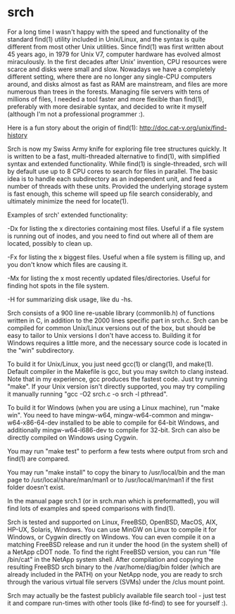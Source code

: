 # srch

For a long time I wasn't happy with the speed and functionality of the standard find(1) utility included in Unix/Linux, and the syntax is quite different from most other Unix utilities.  Since find(1) was first written about 45 years ago, in 1979 for Unix V7, computer hardware has evolved almost miraculously.  In the first decades after Unix' invention, CPU resources were scarce and disks were small and slow.  Nowadays we have a completely different setting, where there are no longer any single-CPU computers around, and disks almost as fast as RAM are mainstream, and files are more numerous than trees in the forests.  Managing file servers with tens of millions of files, I needed a tool faster and more flexible than find(1), preferably with more desirable syntax, and decided to write it myself (although I'm not a professional programmer :).

Here is a fun story about the origin of find(1): http://doc.cat-v.org/unix/find-history

Srch is now my Swiss Army knife for exploring file tree structures quickly. It is written to be a fast, multi-threaded alternative to find(1), with simplified syntax and extended functionality.  While  find(1)  is  single-threaded, srch will by default use up to 8 CPU cores to search for files in parallel.  The basic idea is to handle each subdirectory as an independent unit, and feed a number of threads with these units.  Provided the underlying storage system is fast enough, this scheme will speed up file search considerably, and ultimately minimize the need for locate(1).

Examples of srch' extended functionality:

-Dx for listing the x directories containing most files.  Useful if a file system is running out of inodes, and you need to find out where all of them are located, possibly to clean up.

-Fx for listing the x biggest files.  Useful when a file system is filling up, and you don't know which files are causing it.

-Mx for listing the x most recently updated files/directories.  Useful for finding hot spots in the file system.

-H for summarizing disk usage, like du -hs.

Srch consists of a 900 line re-usable library (commonlib.h) of functions written in C, in addition to the 2000 lines specific part in srch.c.  Srch can be compiled for common Unix/Linux versions out of the box, but should be easy to tailor to Unix versions I don't have access to.  Building it for Windows requires a little more, and the necessary source code is located in the "win" subdirectory.  

To build it for Unix/Linux, you just need gcc(1) or clang(1), and make(1).  Default compiler in the Makefile is gcc, but you may switch to clang instead.  Note that in my experience, gcc produces the fastest code.  Just try running "make".  If your Unix version isn't directly supported, you may try compiling it manually running "gcc -O2 srch.c -o srch -l pthread".

To build it for Windows (when you are using a Linux machine), run "make win".  You need to have mingw-w64, mingw-w64-common and mingw-w64-x86-64-dev installed to be able to compile for 64-bit Windows, and additionally mingw-w64-i686-dev to compile for 32-bit.  Srch can also be directly compiled on Windows using Cygwin.

You may run "make test" to perform a few tests where output from srch and find(1) are compared.

You may run "make install" to copy the binary to /usr/local/bin and the man page to /usr/local/share/man/man1 or to /usr/local/man/man1 if the first folder doesn't exist.

In the manual page srch.1 (or in srch.man which is preformatted), you will find lots of examples and speed comparisons with find(1).

Srch is tested and supported on Linux, FreeBSD, OpenBSD, MacOS, AIX, HP-UX, Solaris, Windows.  You can use MinGW on Linux to compile it for Windows, or Cygwin directly on Windows.  You can even compile it on a matching FreeBSD release and run it under the hood (in the system shell) of a NetApp cDOT node.  To find the right FreeBSD version, you can run "file /bin/cat" in the NetApp system shell. After compilation and copying the resulting FreeBSD srch binary to the /var/home/diag/bin folder (which are already included in the PATH) on your NetApp node, you are ready to srch through the various virtual file servers (SVMs) under the /clus mount point.

Srch may actually be the fastest publicly available file search tool - just test it and compare run-times with other tools (like fd-find) to see for yourself :).
